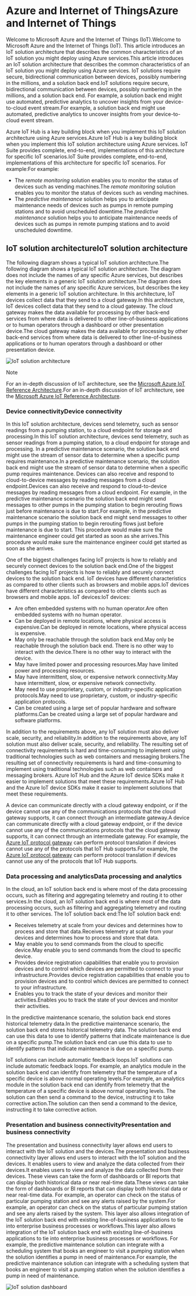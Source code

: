 
# <a name="azure-and-internet-of-things"></a><span data-ttu-id="bbea8-101">Azure and Internet of Things</span><span class="sxs-lookup"><span data-stu-id="bbea8-101">Azure and Internet of Things</span></span>

<span data-ttu-id="bbea8-102">Welcome to Microsoft Azure and the Internet of Things (IoT).</span><span class="sxs-lookup"><span data-stu-id="bbea8-102">Welcome to Microsoft Azure and the Internet of Things (IoT).</span></span> <span data-ttu-id="bbea8-103">This article introduces an IoT solution architecture that describes the common characteristics of an IoT solution you might deploy using Azure services.</span><span class="sxs-lookup"><span data-stu-id="bbea8-103">This article introduces an IoT solution architecture that describes the common characteristics of an IoT solution you might deploy using Azure services.</span></span> <span data-ttu-id="bbea8-104">IoT solutions require secure, bidirectional communication between devices, possibly numbering in the millions, and a solution back end.</span><span class="sxs-lookup"><span data-stu-id="bbea8-104">IoT solutions require secure, bidirectional communication between devices, possibly numbering in the millions, and a solution back end.</span></span> <span data-ttu-id="bbea8-105">For example, a solution back end might use automated, predictive analytics to uncover insights from your device-to-cloud event stream.</span><span class="sxs-lookup"><span data-stu-id="bbea8-105">For example, a solution back end might use automated, predictive analytics to uncover insights from your device-to-cloud event stream.</span></span>

<span data-ttu-id="bbea8-106">Azure IoT Hub is a key building block when you implement this IoT solution architecture using Azure services.</span><span class="sxs-lookup"><span data-stu-id="bbea8-106">Azure IoT Hub is a key building block when you implement this IoT solution architecture using Azure services.</span></span> <span data-ttu-id="bbea8-107">IoT Suite provides complete, end-to-end, implementations of this architecture for specific IoT scenarios.</span><span class="sxs-lookup"><span data-stu-id="bbea8-107">IoT Suite provides complete, end-to-end, implementations of this architecture for specific IoT scenarios.</span></span> <span data-ttu-id="bbea8-108">For example:</span><span class="sxs-lookup"><span data-stu-id="bbea8-108">For example:</span></span>

* <span data-ttu-id="bbea8-109">The *remote monitoring* solution enables you to monitor the status of devices such as vending machines.</span><span class="sxs-lookup"><span data-stu-id="bbea8-109">The *remote monitoring* solution enables you to monitor the status of devices such as vending machines.</span></span>
* <span data-ttu-id="bbea8-110">The *predictive maintenance* solution helps you to anticipate maintenance needs of devices such as pumps in remote pumping stations and to avoid unscheduled downtime.</span><span class="sxs-lookup"><span data-stu-id="bbea8-110">The *predictive maintenance* solution helps you to anticipate maintenance needs of devices such as pumps in remote pumping stations and to avoid unscheduled downtime.</span></span>

## <a name="iot-solution-architecture"></a><span data-ttu-id="bbea8-111">IoT solution architecture</span><span class="sxs-lookup"><span data-stu-id="bbea8-111">IoT solution architecture</span></span>

<span data-ttu-id="bbea8-112">The following diagram shows a typical IoT solution architecture.</span><span class="sxs-lookup"><span data-stu-id="bbea8-112">The following diagram shows a typical IoT solution architecture.</span></span> <span data-ttu-id="bbea8-113">The diagram does not include the names of any specific Azure services, but describes the key elements in a generic IoT solution architecture.</span><span class="sxs-lookup"><span data-stu-id="bbea8-113">The diagram does not include the names of any specific Azure services, but describes the key elements in a generic IoT solution architecture.</span></span> <span data-ttu-id="bbea8-114">In this architecture, IoT devices collect data that they send to a cloud gateway.</span><span class="sxs-lookup"><span data-stu-id="bbea8-114">In this architecture, IoT devices collect data that they send to a cloud gateway.</span></span> <span data-ttu-id="bbea8-115">The cloud gateway makes the data available for processing by other back-end services from where data is delivered to other line-of-business applications or to human operators through a dashboard or other presentation device.</span><span class="sxs-lookup"><span data-stu-id="bbea8-115">The cloud gateway makes the data available for processing by other back-end services from where data is delivered to other line-of-business applications or to human operators through a dashboard or other presentation device.</span></span>

![IoT solution architecture][img-solution-architecture]

> [!NOTE]
> <span data-ttu-id="bbea8-117">For an in-depth discussion of IoT architecture, see the [Microsoft Azure IoT Reference Architecture][lnk-refarch].</span><span class="sxs-lookup"><span data-stu-id="bbea8-117">For an in-depth discussion of IoT architecture, see the [Microsoft Azure IoT Reference Architecture][lnk-refarch].</span></span>

### <a name="device-connectivity"></a><span data-ttu-id="bbea8-118">Device connectivity</span><span class="sxs-lookup"><span data-stu-id="bbea8-118">Device connectivity</span></span>

<span data-ttu-id="bbea8-119">In this IoT solution architecture, devices send telemetry, such as sensor readings from a pumping station, to a cloud endpoint for storage and processing.</span><span class="sxs-lookup"><span data-stu-id="bbea8-119">In this IoT solution architecture, devices send telemetry, such as sensor readings from a pumping station, to a cloud endpoint for storage and processing.</span></span> <span data-ttu-id="bbea8-120">In a predictive maintenance scenario, the solution back end might use the stream of sensor data to determine when a specific pump requires maintenance.</span><span class="sxs-lookup"><span data-stu-id="bbea8-120">In a predictive maintenance scenario, the solution back end might use the stream of sensor data to determine when a specific pump requires maintenance.</span></span> <span data-ttu-id="bbea8-121">Devices can also receive and respond to cloud-to-device messages by reading messages from a cloud endpoint.</span><span class="sxs-lookup"><span data-stu-id="bbea8-121">Devices can also receive and respond to cloud-to-device messages by reading messages from a cloud endpoint.</span></span> <span data-ttu-id="bbea8-122">For example, in the predictive maintenance scenario the solution back end might send messages to other pumps in the pumping station to begin rerouting flows just before maintenance is due to start.</span><span class="sxs-lookup"><span data-stu-id="bbea8-122">For example, in the predictive maintenance scenario the solution back end might send messages to other pumps in the pumping station to begin rerouting flows just before maintenance is due to start.</span></span> <span data-ttu-id="bbea8-123">This procedure would make sure the maintenance engineer could get started as soon as she arrives.</span><span class="sxs-lookup"><span data-stu-id="bbea8-123">This procedure would make sure the maintenance engineer could get started as soon as she arrives.</span></span>

<span data-ttu-id="bbea8-124">One of the biggest challenges facing IoT projects is how to reliably and securely connect devices to the solution back end.</span><span class="sxs-lookup"><span data-stu-id="bbea8-124">One of the biggest challenges facing IoT projects is how to reliably and securely connect devices to the solution back end.</span></span> <span data-ttu-id="bbea8-125">IoT devices have different characteristics as compared to other clients such as browsers and mobile apps.</span><span class="sxs-lookup"><span data-stu-id="bbea8-125">IoT devices have different characteristics as compared to other clients such as browsers and mobile apps.</span></span> <span data-ttu-id="bbea8-126">IoT devices:</span><span class="sxs-lookup"><span data-stu-id="bbea8-126">IoT devices:</span></span>

* <span data-ttu-id="bbea8-127">Are often embedded systems with no human operator.</span><span class="sxs-lookup"><span data-stu-id="bbea8-127">Are often embedded systems with no human operator.</span></span>
* <span data-ttu-id="bbea8-128">Can be deployed in remote locations, where physical access is expensive.</span><span class="sxs-lookup"><span data-stu-id="bbea8-128">Can be deployed in remote locations, where physical access is expensive.</span></span>
* <span data-ttu-id="bbea8-129">May only be reachable through the solution back end.</span><span class="sxs-lookup"><span data-stu-id="bbea8-129">May only be reachable through the solution back end.</span></span> <span data-ttu-id="bbea8-130">There is no other way to interact with the device.</span><span class="sxs-lookup"><span data-stu-id="bbea8-130">There is no other way to interact with the device.</span></span>
* <span data-ttu-id="bbea8-131">May have limited power and processing resources.</span><span class="sxs-lookup"><span data-stu-id="bbea8-131">May have limited power and processing resources.</span></span>
* <span data-ttu-id="bbea8-132">May have intermittent, slow, or expensive network connectivity.</span><span class="sxs-lookup"><span data-stu-id="bbea8-132">May have intermittent, slow, or expensive network connectivity.</span></span>
* <span data-ttu-id="bbea8-133">May need to use proprietary, custom, or industry-specific application protocols.</span><span class="sxs-lookup"><span data-stu-id="bbea8-133">May need to use proprietary, custom, or industry-specific application protocols.</span></span>
* <span data-ttu-id="bbea8-134">Can be created using a large set of popular hardware and software platforms.</span><span class="sxs-lookup"><span data-stu-id="bbea8-134">Can be created using a large set of popular hardware and software platforms.</span></span>

<span data-ttu-id="bbea8-135">In addition to the requirements above, any IoT solution must also deliver scale, security, and reliability.</span><span class="sxs-lookup"><span data-stu-id="bbea8-135">In addition to the requirements above, any IoT solution must also deliver scale, security, and reliability.</span></span> <span data-ttu-id="bbea8-136">The resulting set of connectivity requirements is hard and time-consuming to implement using traditional technologies such as web containers and messaging brokers.</span><span class="sxs-lookup"><span data-stu-id="bbea8-136">The resulting set of connectivity requirements is hard and time-consuming to implement using traditional technologies such as web containers and messaging brokers.</span></span> <span data-ttu-id="bbea8-137">Azure IoT Hub and the Azure IoT device SDKs make it easier to implement solutions that meet these requirements.</span><span class="sxs-lookup"><span data-stu-id="bbea8-137">Azure IoT Hub and the Azure IoT device SDKs make it easier to implement solutions that meet these requirements.</span></span>

<span data-ttu-id="bbea8-138">A device can communicate directly with a cloud gateway endpoint, or if the device cannot use any of the communications protocols that the cloud gateway supports, it can connect through an intermediate gateway.</span><span class="sxs-lookup"><span data-stu-id="bbea8-138">A device can communicate directly with a cloud gateway endpoint, or if the device cannot use any of the communications protocols that the cloud gateway supports, it can connect through an intermediate gateway.</span></span> <span data-ttu-id="bbea8-139">For example, the [Azure IoT protocol gateway][lnk-protocol-gateway] can perform protocol translation if devices cannot use any of the protocols that IoT Hub supports.</span><span class="sxs-lookup"><span data-stu-id="bbea8-139">For example, the [Azure IoT protocol gateway][lnk-protocol-gateway] can perform protocol translation if devices cannot use any of the protocols that IoT Hub supports.</span></span>

### <a name="data-processing-and-analytics"></a><span data-ttu-id="bbea8-140">Data processing and analytics</span><span class="sxs-lookup"><span data-stu-id="bbea8-140">Data processing and analytics</span></span>

<span data-ttu-id="bbea8-141">In the cloud, an IoT solution back end is where most of the data processing occurs, such as filtering and aggregating telemetry and routing it to other services.</span><span class="sxs-lookup"><span data-stu-id="bbea8-141">In the cloud, an IoT solution back end is where most of the data processing occurs, such as filtering and aggregating telemetry and routing it to other services.</span></span> <span data-ttu-id="bbea8-142">The IoT solution back end:</span><span class="sxs-lookup"><span data-stu-id="bbea8-142">The IoT solution back end:</span></span>

* <span data-ttu-id="bbea8-143">Receives telemetry at scale from your devices and determines how to process and store that data.</span><span class="sxs-lookup"><span data-stu-id="bbea8-143">Receives telemetry at scale from your devices and determines how to process and store that data.</span></span> 
* <span data-ttu-id="bbea8-144">May enable you to send commands from the cloud to specific device.</span><span class="sxs-lookup"><span data-stu-id="bbea8-144">May enable you to send commands from the cloud to specific device.</span></span>
* <span data-ttu-id="bbea8-145">Provides device registration capabilities that enable you to provision devices and to control which devices are permitted to connect to your infrastructure.</span><span class="sxs-lookup"><span data-stu-id="bbea8-145">Provides device registration capabilities that enable you to provision devices and to control which devices are permitted to connect to your infrastructure.</span></span>
* <span data-ttu-id="bbea8-146">Enables you to track the state of your devices and monitor their activities.</span><span class="sxs-lookup"><span data-stu-id="bbea8-146">Enables you to track the state of your devices and monitor their activities.</span></span>

<span data-ttu-id="bbea8-147">In the predictive maintenance scenario, the solution back end stores historical telemetry data.</span><span class="sxs-lookup"><span data-stu-id="bbea8-147">In the predictive maintenance scenario, the solution back end stores historical telemetry data.</span></span> <span data-ttu-id="bbea8-148">The solution back end can use this data to use to identify patterns that indicate maintenance is due on a specific pump.</span><span class="sxs-lookup"><span data-stu-id="bbea8-148">The solution back end can use this data to use to identify patterns that indicate maintenance is due on a specific pump.</span></span>

<span data-ttu-id="bbea8-149">IoT solutions can include automatic feedback loops.</span><span class="sxs-lookup"><span data-stu-id="bbea8-149">IoT solutions can include automatic feedback loops.</span></span> <span data-ttu-id="bbea8-150">For example, an analytics module in the solution back end can identify from telemetry that the temperature of a specific device is above normal operating levels.</span><span class="sxs-lookup"><span data-stu-id="bbea8-150">For example, an analytics module in the solution back end can identify from telemetry that the temperature of a specific device is above normal operating levels.</span></span> <span data-ttu-id="bbea8-151">The solution can then send a command to the device, instructing it to take corrective action.</span><span class="sxs-lookup"><span data-stu-id="bbea8-151">The solution can then send a command to the device, instructing it to take corrective action.</span></span>

### <a name="presentation-and-business-connectivity"></a><span data-ttu-id="bbea8-152">Presentation and business connectivity</span><span class="sxs-lookup"><span data-stu-id="bbea8-152">Presentation and business connectivity</span></span>

<span data-ttu-id="bbea8-153">The presentation and business connectivity layer allows end users to interact with the IoT solution and the devices.</span><span class="sxs-lookup"><span data-stu-id="bbea8-153">The presentation and business connectivity layer allows end users to interact with the IoT solution and the devices.</span></span> <span data-ttu-id="bbea8-154">It enables users to view and analyze the data collected from their devices.</span><span class="sxs-lookup"><span data-stu-id="bbea8-154">It enables users to view and analyze the data collected from their devices.</span></span> <span data-ttu-id="bbea8-155">These views can take the form of dashboards or BI reports that can display both historical data or near real-time data.</span><span class="sxs-lookup"><span data-stu-id="bbea8-155">These views can take the form of dashboards or BI reports that can display both historical data or near real-time data.</span></span> <span data-ttu-id="bbea8-156">For example, an operator can check on the status of particular pumping station and see any alerts raised by the system.</span><span class="sxs-lookup"><span data-stu-id="bbea8-156">For example, an operator can check on the status of particular pumping station and see any alerts raised by the system.</span></span> <span data-ttu-id="bbea8-157">This layer also allows integration of the IoT solution back end with existing line-of-business applications to tie into enterprise business processes or workflows.</span><span class="sxs-lookup"><span data-stu-id="bbea8-157">This layer also allows integration of the IoT solution back end with existing line-of-business applications to tie into enterprise business processes or workflows.</span></span> <span data-ttu-id="bbea8-158">For example, the predictive maintenance solution can integrate with a scheduling system that books an engineer to visit a pumping station when the solution identifies a pump in need of maintenance.</span><span class="sxs-lookup"><span data-stu-id="bbea8-158">For example, the predictive maintenance solution can integrate with a scheduling system that books an engineer to visit a pumping station when the solution identifies a pump in need of maintenance.</span></span>

![IoT solution dashboard][img-dashboard]

[img-solution-architecture]: https://docstestmedia1.blob.core.windows.net/azure-media/includes/media/iot-azure-and-iot/iot-reference-architecture.png
[img-dashboard]: https://docstestmedia1.blob.core.windows.net/azure-media/includes/media/iot-azure-and-iot/iot-suite.png

[lnk-machinelearning]: http://azure.microsoft.com/documentation/services/machine-learning/
[Azure IoT Suite]: http://azure.microsoft.com/solutions/iot
[lnk-protocol-gateway]:  ../articles/iot-hub/iot-hub-protocol-gateway.md
[lnk-refarch]: http://download.microsoft.com/download/A/4/D/A4DAD253-BC21-41D3-B9D9-87D2AE6F0719/Microsoft_Azure_IoT_Reference_Architecture.pdf


